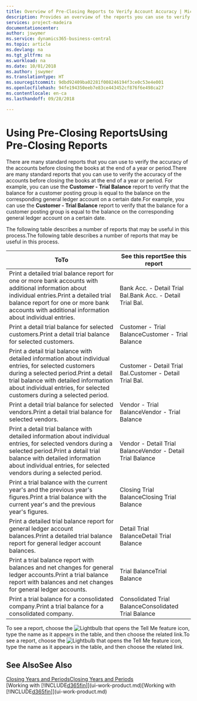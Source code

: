 ```yaml
---
title: Overview of Pre-Closing Reports to Verify Account Accuracy | Microsoft Docs
description: Provides an overview of the reports you can use to verify the accuracy of accounts before closing the books at the end of a year or period.
services: project-madeira
documentationcenter: 
author: jswymer
ms.service: dynamics365-business-central
ms.topic: article
ms.devlang: na
ms.tgt_pltfrm: na
ms.workload: na
ms.date: 10/01/2018
ms.author: jswymer
ms.translationtype: HT
ms.sourcegitcommit: 9dbd92409ba02281f008246194f3ce0c53e4e001
ms.openlocfilehash: 94fe194350eeb7e83ce443452cf876f6e498ca27
ms.contentlocale: en-ca
ms.lasthandoff: 09/28/2018

---
```

# <a name="using-pre-closing-reports"></a><span data-ttu-id="31518-103">Using Pre-Closing Reports</span><span class="sxs-lookup"><span data-stu-id="31518-103">Using Pre-Closing Reports</span></span>
<span data-ttu-id="31518-104">There are many standard reports that you can use to verify the accuracy of the accounts before closing the books at the end of a year or period.</span><span class="sxs-lookup"><span data-stu-id="31518-104">There are many standard reports that you can use to verify the accuracy of the accounts before closing the books at the end of a year or period.</span></span> <span data-ttu-id="31518-105">For example, you can use the **Customer - Trial Balance** report to verify that the balance for a customer posting group is equal to the balance on the corresponding general ledger account on a certain date.</span><span class="sxs-lookup"><span data-stu-id="31518-105">For example, you can use the **Customer - Trial Balance** report to verify that the balance for a customer posting group is equal to the balance on the corresponding general ledger account on a certain date.</span></span>

<span data-ttu-id="31518-106">The following table describes a number of reports that may be useful in this process.</span><span class="sxs-lookup"><span data-stu-id="31518-106">The following table describes a number of reports that may be useful in this process.</span></span>

| <span data-ttu-id="31518-107">To</span><span class="sxs-lookup"><span data-stu-id="31518-107">To</span></span> | <span data-ttu-id="31518-108">See this report</span><span class="sxs-lookup"><span data-stu-id="31518-108">See this report</span></span> |
| --- | --- |
| <span data-ttu-id="31518-109">Print a detailed trial balance report for one or more bank accounts with additional information about individual entries.</span><span class="sxs-lookup"><span data-stu-id="31518-109">Print a detailed trial balance report for one or more bank accounts with additional information about individual entries.</span></span> |<span data-ttu-id="31518-110">Bank Acc. - Detail Trial Bal.</span><span class="sxs-lookup"><span data-stu-id="31518-110">Bank Acc. - Detail Trial Bal.</span></span> |
| <span data-ttu-id="31518-111">Print a detail trial balance for selected customers.</span><span class="sxs-lookup"><span data-stu-id="31518-111">Print a detail trial balance for selected customers.</span></span> |<span data-ttu-id="31518-112">Customer - Trial Balance</span><span class="sxs-lookup"><span data-stu-id="31518-112">Customer - Trial Balance</span></span> |
| <span data-ttu-id="31518-113">Print a detail trial balance with detailed information about individual entries, for selected customers during a selected period.</span><span class="sxs-lookup"><span data-stu-id="31518-113">Print a detail trial balance with detailed information about individual entries, for selected customers during a selected period.</span></span> |<span data-ttu-id="31518-114">Customer - Detail Trial Bal.</span><span class="sxs-lookup"><span data-stu-id="31518-114">Customer - Detail Trial Bal.</span></span> |
| <span data-ttu-id="31518-115">Print a detail trial balance for selected vendors.</span><span class="sxs-lookup"><span data-stu-id="31518-115">Print a detail trial balance for selected vendors.</span></span> |<span data-ttu-id="31518-116">Vendor - Trial Balance</span><span class="sxs-lookup"><span data-stu-id="31518-116">Vendor - Trial Balance</span></span> |
| <span data-ttu-id="31518-117">Print a detail trial balance with detailed information about individual entries, for selected vendors during a selected period.</span><span class="sxs-lookup"><span data-stu-id="31518-117">Print a detail trial balance with detailed information about individual entries, for selected vendors during a selected period.</span></span> |<span data-ttu-id="31518-118">Vendor - Detail Trial Balance</span><span class="sxs-lookup"><span data-stu-id="31518-118">Vendor - Detail Trial Balance</span></span> |
| <span data-ttu-id="31518-119">Print a trial balance with the current year's and the previous year's figures.</span><span class="sxs-lookup"><span data-stu-id="31518-119">Print a trial balance with the current year's and the previous year's figures.</span></span> |<span data-ttu-id="31518-120">Closing Trial Balance</span><span class="sxs-lookup"><span data-stu-id="31518-120">Closing Trial Balance</span></span> |
| <span data-ttu-id="31518-121">Print a detailed trial balance report for general ledger account balances.</span><span class="sxs-lookup"><span data-stu-id="31518-121">Print a detailed trial balance report for general ledger account balances.</span></span> |<span data-ttu-id="31518-122">Detail Trial Balance</span><span class="sxs-lookup"><span data-stu-id="31518-122">Detail Trial Balance</span></span> |
| <span data-ttu-id="31518-123">Print a trial balance report with balances and net changes for general ledger accounts.</span><span class="sxs-lookup"><span data-stu-id="31518-123">Print a trial balance report with balances and net changes for general ledger accounts.</span></span> |<span data-ttu-id="31518-124">Trial Balance</span><span class="sxs-lookup"><span data-stu-id="31518-124">Trial Balance</span></span> |
| <span data-ttu-id="31518-125">Print a trial balance for a consolidated company.</span><span class="sxs-lookup"><span data-stu-id="31518-125">Print a trial balance for a consolidated company.</span></span> |<span data-ttu-id="31518-126">Consolidated Trial Balance</span><span class="sxs-lookup"><span data-stu-id="31518-126">Consolidated Trial Balance</span></span> |

<span data-ttu-id="31518-127">To see a report, choose the ![Lightbulb that opens the Tell Me feature](media/ui-search/search_small.png "Tell me what you want to do") icon, type the name as it appears in the table, and then choose the related link.</span><span class="sxs-lookup"><span data-stu-id="31518-127">To see a report, choose the ![Lightbulb that opens the Tell Me feature](media/ui-search/search_small.png "Tell me what you want to do") icon, type the name as it appears in the table, and then choose the related link.</span></span>

## <a name="see-also"></a><span data-ttu-id="31518-128">See Also</span><span class="sxs-lookup"><span data-stu-id="31518-128">See Also</span></span>
[<span data-ttu-id="31518-129">Closing Years and Periods</span><span class="sxs-lookup"><span data-stu-id="31518-129">Closing Years and Periods</span></span>](year-close-years-periods.md)  
<span data-ttu-id="31518-130">[Working with [!INCLUDE[d365fin](includes/d365fin_md.md)]](ui-work-product.md)</span><span class="sxs-lookup"><span data-stu-id="31518-130">[Working with [!INCLUDE[d365fin](includes/d365fin_md.md)]](ui-work-product.md)</span></span>


